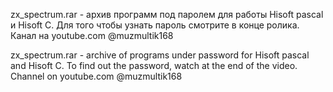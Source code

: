 zx_spectrum.rar - архив программ  под паролем для работы Hisoft pascal и Hisoft C.
Для того чтобы узнать пароль смотрите в конце ролика. Канал на youtube.com @muzmultik168

zx_spectrum.rar - archive of programs under password for Hisoft pascal and Hisoft C.
To find out the password, watch at the end of the video. Channel on youtube.com @muzmultik168
